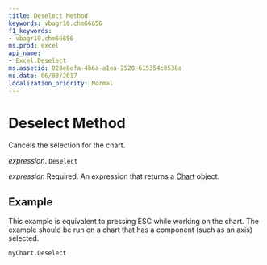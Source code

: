 ```yaml
---
title: Deselect Method
keywords: vbagr10.chm66656
f1_keywords:
- vbagr10.chm66656
ms.prod: excel
api_name:
- Excel.Deselect
ms.assetid: 928e8efa-4b6a-a1ea-2520-615354c8538a
ms.date: 06/08/2017
localization_priority: Normal
---
```



# Deselect Method

Cancels the selection for the chart.

_expression_. `Deselect`

 _expression_ Required. An expression that returns a [Chart](Excel.Chart-graph-object.md) object.


## Example

This example is equivalent to pressing ESC while working on the chart. The example should be run on a chart that has a component (such as an axis) selected.


```vb
myChart.Deselect
```


